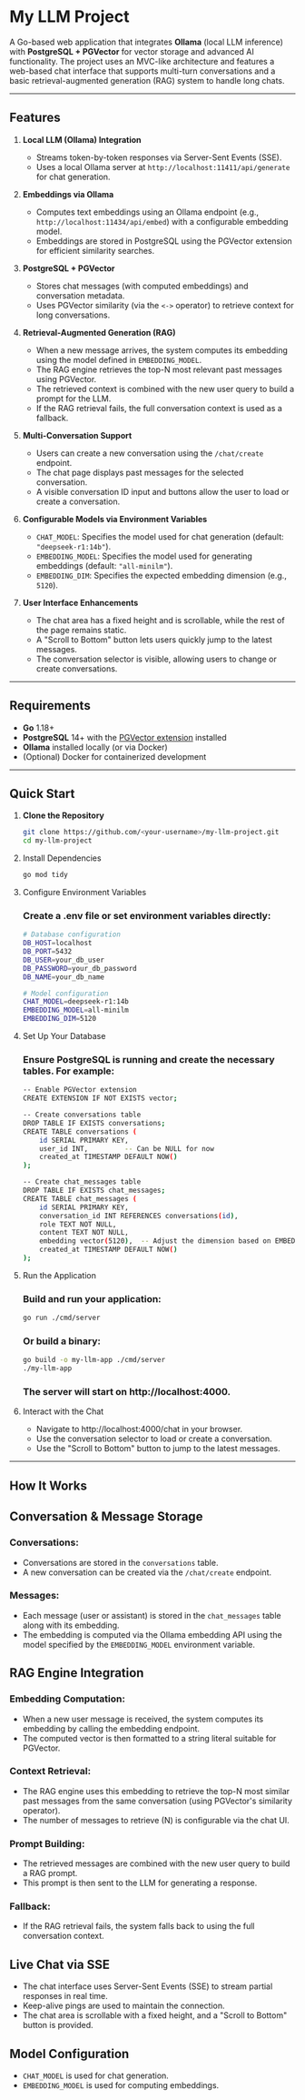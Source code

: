 # My LLM Project

A Go-based web application that integrates **Ollama** (local LLM inference) with **PostgreSQL + PGVector** for vector storage and advanced AI functionality. The project uses an MVC-like architecture and features a web-based chat interface that supports multi-turn conversations and a basic retrieval-augmented generation (RAG) system to handle long chats.

---

## Features

1. **Local LLM (Ollama) Integration**  
   - Streams token-by-token responses via Server-Sent Events (SSE).  
   - Uses a local Ollama server at `http://localhost:11411/api/generate` for chat generation.

2. **Embeddings via Ollama**  
   - Computes text embeddings using an Ollama endpoint (e.g., `http://localhost:11434/api/embed`) with a configurable embedding model.  
   - Embeddings are stored in PostgreSQL using the PGVector extension for efficient similarity searches.

3. **PostgreSQL + PGVector**  
   - Stores chat messages (with computed embeddings) and conversation metadata.
   - Uses PGVector similarity (via the `<->` operator) to retrieve context for long conversations.

4. **Retrieval-Augmented Generation (RAG)**  
   - When a new message arrives, the system computes its embedding using the model defined in `EMBEDDING_MODEL`.
   - The RAG engine retrieves the top-N most relevant past messages using PGVector.
   - The retrieved context is combined with the new user query to build a prompt for the LLM.
   - If the RAG retrieval fails, the full conversation context is used as a fallback.

5. **Multi-Conversation Support**  
   - Users can create a new conversation using the `/chat/create` endpoint.
   - The chat page displays past messages for the selected conversation.
   - A visible conversation ID input and buttons allow the user to load or create a conversation.

6. **Configurable Models via Environment Variables**  
   - `CHAT_MODEL`: Specifies the model used for chat generation (default: `"deepseek-r1:14b"`).
   - `EMBEDDING_MODEL`: Specifies the model used for generating embeddings (default: `"all-minilm"`).
   - `EMBEDDING_DIM`: Specifies the expected embedding dimension (e.g., `5120`).

7. **User Interface Enhancements**  
   - The chat area has a fixed height and is scrollable, while the rest of the page remains static.
   - A "Scroll to Bottom" button lets users quickly jump to the latest messages.
   - The conversation selector is visible, allowing users to change or create conversations.

---

## Requirements

- **Go** 1.18+  
- **PostgreSQL** 14+ with the [PGVector extension](https://github.com/pgvector/pgvector) installed  
- **Ollama** installed locally (or via Docker)  
- (Optional) Docker for containerized development

---

## Quick Start

1. **Clone the Repository**

   ```bash
   git clone https://github.com/<your-username>/my-llm-project.git
   cd my-llm-project
   ```
2. Install Dependencies
   ```bash
   go mod tidy
   ```
3. Configure Environment Variables
   ### Create a .env file or set environment variables directly:
   ```bash
   # Database configuration
   DB_HOST=localhost
   DB_PORT=5432
   DB_USER=your_db_user
   DB_PASSWORD=your_db_password
   DB_NAME=your_db_name

   # Model configuration
   CHAT_MODEL=deepseek-r1:14b
   EMBEDDING_MODEL=all-minilm
   EMBEDDING_DIM=5120
   ```
4. Set Up Your Database
   ### Ensure PostgreSQL is running and create the necessary tables. For example:
   ```bash
   -- Enable PGVector extension
   CREATE EXTENSION IF NOT EXISTS vector;

   -- Create conversations table
   DROP TABLE IF EXISTS conversations;
   CREATE TABLE conversations (
       id SERIAL PRIMARY KEY,
       user_id INT,         -- Can be NULL for now
       created_at TIMESTAMP DEFAULT NOW()
   );
   
   -- Create chat_messages table
   DROP TABLE IF EXISTS chat_messages;
   CREATE TABLE chat_messages (
       id SERIAL PRIMARY KEY,
       conversation_id INT REFERENCES conversations(id),
       role TEXT NOT NULL,
       content TEXT NOT NULL,
       embedding vector(5120),  -- Adjust the dimension based on EMBEDDING_DIM
       created_at TIMESTAMP DEFAULT NOW()
   );
   ```
5. Run the Application
   ### Build and run your application:
   ```bash
   go run ./cmd/server
   ```
   ### Or build a binary:
   ```bash
   go build -o my-llm-app ./cmd/server
   ./my-llm-app
   ```
   ### The server will start on http://localhost:4000.
6. Interact with the Chat
   - Navigate to http://localhost:4000/chat in your browser. 
   - Use the conversation selector to load or create a conversation.
   - Use the "Scroll to Bottom" button to jump to the latest messages.

---

## How It Works

## Conversation & Message Storage

### Conversations:
- Conversations are stored in the `conversations` table.
- A new conversation can be created via the `/chat/create` endpoint.

### Messages:
- Each message (user or assistant) is stored in the `chat_messages` table along with its embedding.
- The embedding is computed via the Ollama embedding API using the model specified by the `EMBEDDING_MODEL` environment variable.

## RAG Engine Integration

### Embedding Computation:
- When a new user message is received, the system computes its embedding by calling the embedding endpoint.
- The computed vector is then formatted to a string literal suitable for PGVector.

### Context Retrieval:
- The RAG engine uses this embedding to retrieve the top-N most similar past messages from the same conversation (using PGVector's similarity operator).
- The number of messages to retrieve (N) is configurable via the chat UI.

### Prompt Building:
- The retrieved messages are combined with the new user query to build a RAG prompt.
- This prompt is then sent to the LLM for generating a response.

### Fallback:
- If the RAG retrieval fails, the system falls back to using the full conversation context.

## Live Chat via SSE

- The chat interface uses Server-Sent Events (SSE) to stream partial responses in real time.
- Keep-alive pings are used to maintain the connection.
- The chat area is scrollable with a fixed height, and a "Scroll to Bottom" button is provided.

## Model Configuration

- `CHAT_MODEL` is used for chat generation.
- `EMBEDDING_MODEL` is used for computing embeddings.
